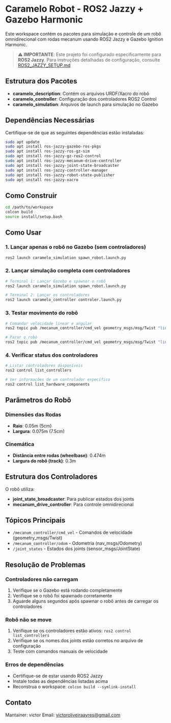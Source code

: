 # Caramelo Robot - ROS2 Jazzy + Gazebo Harmonic

Este workspace contém os pacotes para simulação e controle de um robô omnidirecional com rodas mecanum usando ROS2 Jazzy e Gazebo Ignition Harmonic.

> ⚠️ **IMPORTANTE**: Este projeto foi configurado especificamente para **ROS2 Jazzy**. 
> Para instruções detalhadas de configuração, consulte [ROS2_JAZZY_SETUP.md](./ROS2_JAZZY_SETUP.md)

## Estrutura dos Pacotes

- **caramelo_description**: Contém os arquivos URDF/Xacro do robô
- **caramelo_controller**: Configuração dos controladores ROS2 Control
- **caramelo_simulation**: Arquivos de launch para simulação no Gazebo

## Dependências Necessárias

Certifique-se de que as seguintes dependências estão instaladas:

```bash
sudo apt update
sudo apt install ros-jazzy-gazebo-ros-pkgs
sudo apt install ros-jazzy-ros-gz-sim
sudo apt install ros-jazzy-gz-ros2-control
sudo apt install ros-jazzy-mecanum-drive-controller
sudo apt install ros-jazzy-joint-state-broadcaster
sudo apt install ros-jazzy-controller-manager
sudo apt install ros-jazzy-robot-state-publisher
sudo apt install ros-jazzy-xacro
```

## Como Construir

```bash
cd /path/to/workspace
colcon build
source install/setup.bash
```

## Como Usar

### 1. Lançar apenas o robô no Gazebo (sem controladores)

```bash
ros2 launch caramelo_simulation spawn_robot.launch.py
```

### 2. Lançar simulação completa com controladores

```bash
# Terminal 1: Lançar Gazebo e spawnar o robô
ros2 launch caramelo_simulation spawn_robot.launch.py

# Terminal 2: Lançar os controladores
ros2 launch caramelo_controller controler.launch.py
```

### 3. Testar movimento do robô

```bash
# Comandar velocidade linear e angular
ros2 topic pub /mecanum_controller/cmd_vel geometry_msgs/msg/Twist "linear: {x: 0.5, y: 0.0, z: 0.0}, angular: {x: 0.0, y: 0.0, z: 0.3}"

# Parar o robô
ros2 topic pub /mecanum_controller/cmd_vel geometry_msgs/msg/Twist "linear: {x: 0.0, y: 0.0, z: 0.0}, angular: {x: 0.0, y: 0.0, z: 0.0}"
```

### 4. Verificar status dos controladores

```bash
# Listar controladores disponíveis
ros2 control list_controllers

# Ver informações de um controlador específico
ros2 control list_hardware_components
```

## Parâmetros do Robô

### Dimensões das Rodas
- **Raio**: 0.05m (5cm)
- **Largura**: 0.075m (7.5cm)

### Cinemática
- **Distância entre rodas (wheelbase)**: 0.474m
- **Largura do robô (track)**: 0.3m

## Estrutura dos Controladores

O robô utiliza:
- **joint_state_broadcaster**: Para publicar estados dos joints
- **mecanum_drive_controller**: Para controle omnidirecional

## Tópicos Principais

- `/mecanum_controller/cmd_vel` - Comandos de velocidade (geometry_msgs/Twist)
- `/mecanum_controller/odom` - Odometria (nav_msgs/Odometry)
- `/joint_states` - Estados dos joints (sensor_msgs/JointState)

## Resolução de Problemas

### Controladores não carregam
1. Verifique se o Gazebo está rodando completamente
2. Verifique se o robô foi spawnado corretamente
3. Aguarde alguns segundos após spawnar o robô antes de carregar os controladores

### Robô não se move
1. Verifique se os controladores estão ativos: `ros2 control list_controllers`
2. Verifique se os nomes dos joints estão corretos no arquivo de configuração
3. Teste com comandos manuais de velocidade

### Erros de dependências
- Certifique-se de estar usando ROS2 Jazzy
- Instale todas as dependências listadas acima
- Reconstrua o workspace: `colcon build --symlink-install`

## Contato

Mantainer: victor
Email: victoroliveiraayres@gmail.com
